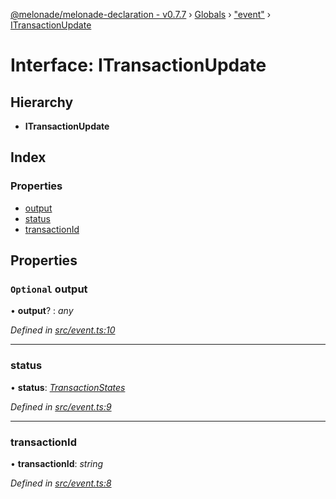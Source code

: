 [@melonade/melonade-declaration - v0.7.7](../README.md) › [Globals](../globals.md) › ["event"](../modules/_event_.md) › [ITransactionUpdate](_event_.itransactionupdate.md)

# Interface: ITransactionUpdate

## Hierarchy

* **ITransactionUpdate**

## Index

### Properties

* [output](_event_.itransactionupdate.md#optional-output)
* [status](_event_.itransactionupdate.md#status)
* [transactionId](_event_.itransactionupdate.md#transactionid)

## Properties

### `Optional` output

• **output**? : *any*

*Defined in [src/event.ts:10](https://github.com/devit-tel/melonade-declaration/blob/43597e6/src/event.ts#L10)*

___

###  status

• **status**: *[TransactionStates](../enums/_state_.transactionstates.md)*

*Defined in [src/event.ts:9](https://github.com/devit-tel/melonade-declaration/blob/43597e6/src/event.ts#L9)*

___

###  transactionId

• **transactionId**: *string*

*Defined in [src/event.ts:8](https://github.com/devit-tel/melonade-declaration/blob/43597e6/src/event.ts#L8)*
